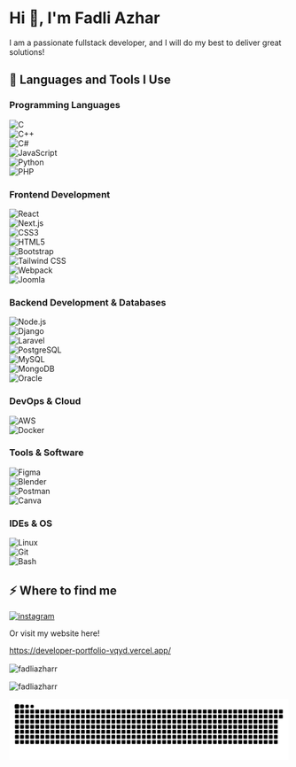 
<h1>Hi 👋, I'm Fadli Azhar</h1>
<p>I am a passionate fullstack developer, and I will do my best to deliver great solutions!</p>
<h2>🚀 Languages and Tools I Use</h2>

### Programming Languages  
![C](https://img.shields.io/badge/C-00599C?style=for-the-badge&logo=c&logoColor=white)  
![C++](https://img.shields.io/badge/C++-00599C?style=for-the-badge&logo=c%2B%2B&logoColor=white)  
![C#](https://img.shields.io/badge/C%23-239120?style=for-the-badge&logo=c-sharp&logoColor=white)  
![JavaScript](https://img.shields.io/badge/JavaScript-F7DF1E?style=for-the-badge&logo=javascript&logoColor=black)  
![Python](https://img.shields.io/badge/Python-3776AB?style=for-the-badge&logo=python&logoColor=white)  
![PHP](https://img.shields.io/badge/PHP-777BB4?style=for-the-badge&logo=php&logoColor=white)  

### Frontend Development  
![React](https://img.shields.io/badge/React-61DAFB?style=for-the-badge&logo=react&logoColor=black)  
![Next.js](https://img.shields.io/badge/Next.js-000000?style=for-the-badge&logo=next.js&logoColor=white)  
![CSS3](https://img.shields.io/badge/CSS3-1572B6?style=for-the-badge&logo=css3&logoColor=white)  
![HTML5](https://img.shields.io/badge/HTML5-E34F26?style=for-the-badge&logo=html5&logoColor=white)  
![Bootstrap](https://img.shields.io/badge/Bootstrap-7952B3?style=for-the-badge&logo=bootstrap&logoColor=white)  
![Tailwind CSS](https://img.shields.io/badge/TailwindCSS-06B6D4?style=for-the-badge&logo=tailwindcss&logoColor=white)  
![Webpack](https://img.shields.io/badge/Webpack-8DD6F9?style=for-the-badge&logo=webpack&logoColor=black)  
![Joomla](https://img.shields.io/badge/Joomla-5091CD?style=for-the-badge&logo=joomla&logoColor=white)  

### Backend Development & Databases  
![Node.js](https://img.shields.io/badge/Node.js-339933?style=for-the-badge&logo=nodedotjs&logoColor=white)  
![Django](https://img.shields.io/badge/Django-092E20?style=for-the-badge&logo=django&logoColor=white)  
![Laravel](https://img.shields.io/badge/Laravel-FF2D20?style=for-the-badge&logo=laravel&logoColor=white)  
![PostgreSQL](https://img.shields.io/badge/PostgreSQL-336791?style=for-the-badge&logo=postgresql&logoColor=white)  
![MySQL](https://img.shields.io/badge/MySQL-4479A1?style=for-the-badge&logo=mysql&logoColor=white)  
![MongoDB](https://img.shields.io/badge/MongoDB-47A248?style=for-the-badge&logo=mongodb&logoColor=white)  
![Oracle](https://img.shields.io/badge/Oracle-F80000?style=for-the-badge&logo=oracle&logoColor=white)  

### DevOps & Cloud  
![AWS](https://img.shields.io/badge/AWS-232F3E?style=for-the-badge&logo=amazon-aws&logoColor=white)  
![Docker](https://img.shields.io/badge/Docker-2496ED?style=for-the-badge&logo=docker&logoColor=white)  

### Tools & Software  
![Figma](https://img.shields.io/badge/Figma-F24E1E?style=for-the-badge&logo=figma&logoColor=white)  
![Blender](https://img.shields.io/badge/Blender-F5792A?style=for-the-badge&logo=blender&logoColor=white)  
![Postman](https://img.shields.io/badge/Postman-FF6C37?style=for-the-badge&logo=postman&logoColor=white)  
![Canva](https://img.shields.io/badge/Canva-00C4CC?style=for-the-badge&logo=canva&logoColor=white)  

### IDEs & OS  
![Linux](https://img.shields.io/badge/Linux-FCC624?style=for-the-badge&logo=linux&logoColor=black)  
![Git](https://img.shields.io/badge/Git-F05032?style=for-the-badge&logo=git&logoColor=white)  
![Bash](https://img.shields.io/badge/Bash-4EAA25?style=for-the-badge&logo=gnubash&logoColor=white)  


<h2>⚡️ Where to find me</h2>
<p><a target="_blank" href="https://www.instagram.com/fazhar__" style="display: inline-block;"><img src="https://img.shields.io/badge/instagram-logo?style=for-the-badge&logo=instagram&logoColor=white&color=%23F35369" alt="instagram" /></a></p>
Or visit my website here! 


https://developer-portfolio-vqyd.vercel.app/
<p><img align="center" src="https://github-readme-stats.vercel.app/api?username=fadliazharr&show_icons=true&locale=en" alt="fadliazharr" /></p>
<p><img align="center" src="https://github-readme-streak-stats.herokuapp.com/?user=fadliazharr&" alt="fadliazharr" /></p>

<picture>
  <source media="(prefers-color-scheme: dark)" srcset="https://raw.githubusercontent.com/fadliazharr/fadliazharr/output/github-snake-dark.svg" />
  <source media="(prefers-color-scheme: light)" srcset="https://raw.githubusercontent.com/fadliazharr/fadliazharr/output/github-snake.svg" />
  <img alt="github-snake" src="https://raw.githubusercontent.com/fadliazharr/fadliazharr/output/github-snake.svg" />
</picture>
